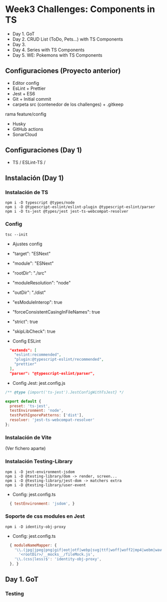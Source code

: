 # Week3 Challenges: Components in TS

- Day 1. GoT
- Day 2. CRUD List (ToDo, Pets...) with TS Components
- Day 3.
- Day 4. Series with TS Components
- Day 5. WE: Pokemons with TS Components

## Configuraciones (Proyecto anterior)

- Editor config
- EsLint + Prettier
- Jest + ES6
- Git + Initial commit
- carpeta src (contenedor de los challenges) + .gitkeep

rama feature/config

- Husky
- GitHub actions
- SonarCloud

## Configuraciones (Day 1)

- TS / ESLint-TS /

## Instalación (Day 1)

### Instalación de TS

```shell
npm i -D typescript @types/node
npm i -D @typescript-eslint/eslint-plugin @typescript-eslint/parser
npm i -D ts-jest @types/jest jest-ts-webcompat-resolver

```

### Config

```shell
tsc --init
```

- Ajustes config

- "target": "ESNext"
- "module": "ESNext"
- "rootDir": "./src"
- "moduleResolution": "node"
- "outDir": "./dist"
- "esModuleInterop": true
- "forceConsistentCasingInFileNames": true
- "strict": true
- "skipLibCheck": true

- Config ESLint

```json
  "extends": [
    "eslint:recommended",
    "plugin:@typescript-eslint/recommended",
    "prettier"
  ],
  "parser": "@typescript-eslint/parser",
```

- Config Jest: jest.config.js

```js
/** @type {import('ts-jest').JestConfigWithTsJest} */

export default {
  preset: 'ts-jest',
  testEnvironment: 'node',
  testPathIgnorePatterns: ['dist'],
  resolver: 'jest-ts-webcompat-resolver'
};
```

### Instalación de Vite

(Ver fichero aparte)

### Instalación Testing-Library

```shell
npm i -D jest-environment-jsdom
npm i -D @testing-library/dom -> render, screen...
npm i -D @testing-library/jest-dom -> matchers extra
npm i -D @testing-library/user-event
```

- Config: jest.config.ts

```js
  { testEnvironment: 'jsdom', }
```

### Soporte de css modules en Jest

```shell
npm i -D identity-obj-proxy
```

- Config: jest.config.ts

```js
  { moduleNameMapper: {
    '\\.(jpg|jpeg|png|gif|eot|otf|webp|svg|ttf|woff|woff2|mp4|webm|wav|mp3|m4a|aac|oga)$':
      '<rootDir>/__mocks__/fileMock.js',
    '\\.(css|less)$': 'identity-obj-proxy',
  }, }
```

## Day 1. GoT

### Testing
